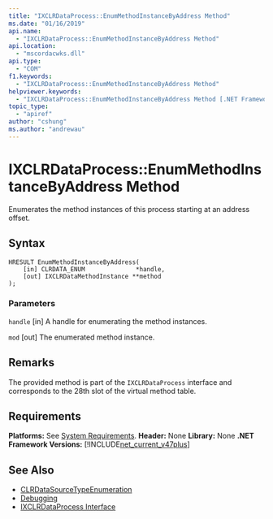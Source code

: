 ```yaml
---
title: "IXCLRDataProcess::EnumMethodInstanceByAddress Method"
ms.date: "01/16/2019"
api.name:
  - "IXCLRDataProcess::EnumMethodInstanceByAddress Method"
api.location:
  - "mscordacwks.dll"
api.type:
  - "COM"
f1.keywords:
  - "IXCLRDataProcess::EnumMethodInstanceByAddress Method"
helpviewer.keywords:
  - "IXCLRDataProcess::EnumMethodInstanceByAddress Method [.NET Framework debugging]"
topic_type:
  - "apiref"
author: "cshung"
ms.author: "andrewau"
---
```

# IXCLRDataProcess::EnumMethodInstanceByAddress Method

Enumerates the method instances of this process starting at an address offset.

## Syntax

```
HRESULT EnumMethodInstanceByAddress(
    [in] CLRDATA_ENUM              *handle,
    [out] IXCLRDataMethodInstance **method
);
```

### Parameters

`handle`
[in] A handle for enumerating the method instances.

`mod`
[out] The enumerated method instance.

## Remarks

The provided method is part of the `IXCLRDataProcess` interface and corresponds to the 28th slot of the virtual method table.

## Requirements

**Platforms:** See [System Requirements](../../../../docs/framework/get-started/system-requirements.md).
**Header:** None
**Library:** None
**.NET Framework Versions:** [!INCLUDE[net_current_v47plus](../../../../includes/net-current-v47plus.md)]

## See Also
- [CLRDataSourceTypeEnumeration](../../../../docs/framework/unmanaged-api/debugging/clrdatasourcetype-enumeration.md)
- [Debugging](../../../../docs/framework/unmanaged-api/debugging/index.md)
- [IXCLRDataProcess Interface](../../../../docs/framework/unmanaged-api/debugging/ixclrdataprocess-interface.md)

